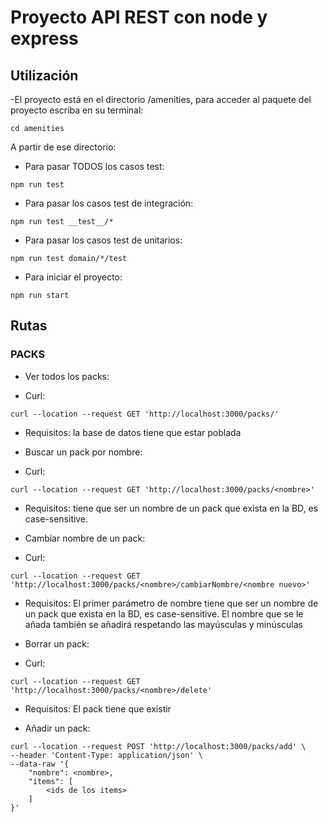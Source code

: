 # Proyecto API REST con node y express
## Utilización
-El proyecto está en el directorio /amenities, para acceder al paquete del proyecto escriba en su terminal:
```shell script
cd amenities
```
A partir de ese directorio: 
- Para pasar TODOS los casos test:
```shell script
npm run test
```
- Para pasar los casos test de integración:
```shell script
npm run test __test__/*
```

- Para pasar los casos test de unitarios:
```shell script
npm run test domain/*/test
``````
- Para iniciar el proyecto:
```shell script
npm run start
``````

## Rutas
### PACKS
* Ver todos los packs:
- Curl: 
```
curl --location --request GET 'http://localhost:3000/packs/' 

```
- Requisitos: la base de datos tiene que estar poblada
* Buscar un pack por nombre:
- Curl: 
```
curl --location --request GET 'http://localhost:3000/packs/<nombre>'
```
- Requisitos: tiene que ser un nombre de un pack que exista en la BD, es case-sensitive.


* Cambiar nombre de un pack:
- Curl: 

```
curl --location --request GET 'http://localhost:3000/packs/<nombre>/cambiarNombre/<nombre nuevo>'
```
- Requisitos: El primer parámetro de nombre tiene que ser un nombre de un pack que exista en la BD, es case-sensitive. El nombre que se le añada también se añadirá respetando las mayúsculas y minúsculas

* Borrar un pack:
- Curl: 

```
curl --location --request GET 'http://localhost:3000/packs/<nombre>/delete'
```

- Requisitos: El pack tiene que existir
* Añadir un pack:
```
curl --location --request POST 'http://localhost:3000/packs/add' \
--header 'Content-Type: application/json' \
--data-raw '{
    "nombre": <nombre>,
    "items": [
        <ids de los items>
    ]
}'
```

